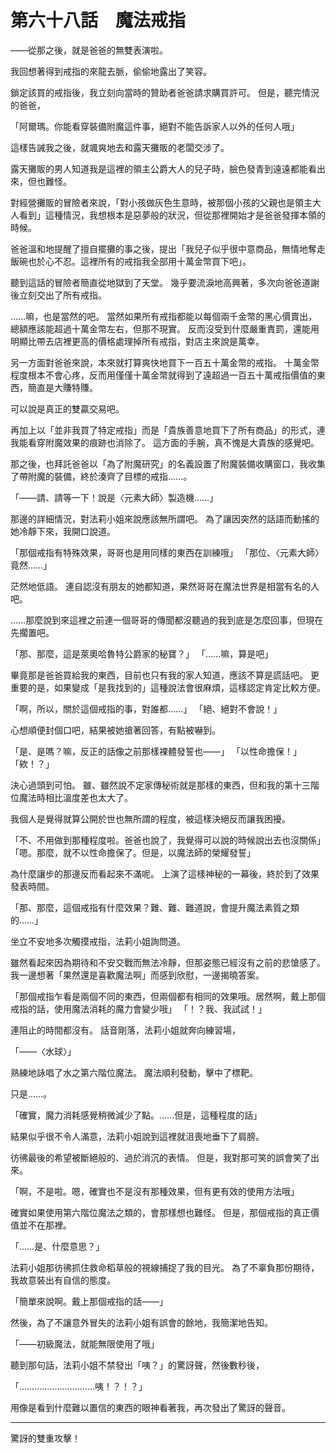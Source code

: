 # 第六十八話　魔法戒指

――從那之後，就是爸爸的無雙表演啦。

我回想著得到戒指的來龍去脈，偷偷地露出了笑容。

鎖定該買的戒指後，我立刻向當時的贊助者爸爸請求購買許可。
但是，聽完情況的爸爸，

「阿爾瑪。你能看穿裝備附魔這件事，絕對不能告訴家人以外的任何人哦」

這樣告誡我之後，就颯爽地去和露天攤販的老闆交涉了。

露天攤販的男人知道我是這裡的領主公爵大人的兒子時，臉色發青到遠遠都能看出來，但也難怪。

對經營攤販的冒險者來說，「對小孩做灰色生意時，被那個小孩的父親也是領主大人看到」這種情況，我想根本是惡夢般的狀況，但從那裡開始才是爸爸發揮本領的時候。

爸爸溫和地提醒了擅自擺攤的事之後，提出「我兒子似乎很中意商品，無情地奪走飯碗也於心不忍。這裡所有的戒指我全部用十萬金幣買下吧」。

聽到這話的冒險者簡直從地獄到了天堂。
幾乎要流淚地高興著，多次向爸爸道謝後立刻交出了所有戒指。

……嘛，也是當然的吧。
當然如果所有戒指都能以每個兩千金幣的黑心價賣出，總額應該能超過十萬金幣左右，但那不現實。
反而沒受到什麼嚴重責罰，還能用明顯比帶去店裡更高的價格處理掉所有戒指，對店主來說是萬幸。

另一方面對爸爸來說，本來就打算爽快地買下一百五十萬金幣的戒指。
十萬金幣程度根本不會心疼，反而用僅僅十萬金幣就得到了遠超過一百五十萬戒指價值的東西，簡直是大賺特賺。

可以說是真正的雙贏交易吧。

再加上以「並非我買了特定戒指」而是「貴族善意地買下了所有商品」的形式，連我能看穿附魔效果的痕跡也消除了。
這方面的手腕，真不愧是大貴族的感覺吧。

那之後，也拜託爸爸以「為了附魔研究」的名義設置了附魔裝備收購窗口，我收集了帶附魔的裝備，終於湊齊了目標的戒指……。

「――請、請等一下！說是〈元素大師〉製造機……」

那邊的詳細情況，對法莉小姐來說應該無所謂吧。
為了讓因突然的話語而動搖的她冷靜下來，我開口說道。

「那個戒指有特殊效果，哥哥也是用同樣的東西在訓練哦」
「那位、〈元素大師〉竟然……」

茫然地低語。
連自認沒有朋友的她都知道，果然哥哥在魔法世界是相當有名的人吧。

……那麼說到來這裡之前連一個哥哥的傳聞都沒聽過的我到底是怎麼回事，但現在先擱置吧。

「那、那麼，這是萊奧哈魯特公爵家的秘寶？」
「……嘛，算是吧」

畢竟那是爸爸買給我的東西，目前也只有我的家人知道，應該不算是謊話吧。
更重要的是，如果變成「是我找到的」這種說法會很麻煩，這樣認定肯定比較方便。

「啊，所以，關於這個戒指的事，對誰都……」
「絕、絕對不會說！」

心想順便封個口吧，結果被她搶著回答，有點被嚇到。

「是、是嗎？嘛，反正的話像之前那樣裸體發誓也――」
「以性命擔保！」
「欸！？」

決心過頭到可怕。
雖、雖然說不定家傳秘術就是那樣的東西，但和我的第十三階位魔法時相比溫度差也太大了。

我個人是覺得就算公開於世也無所謂的程度，被這樣決絕反而讓我困擾。

「不、不用做到那種程度啦。爸爸也說了，我覺得可以說的時候說出去也沒關係」
「嗯。那麼，就不以性命擔保了。但是，以魔法師的榮耀發誓」

為什麼讓步的那邊反而看起來不滿呢。
上演了這樣神秘的一幕後，終於到了效果發表時間。

「那、那麼，這個戒指有什麼效果？難、難、難道說，會提升魔法素質之類的……」

坐立不安地多次觸摸戒指，法莉小姐詢問道。

雖然看起來因為期待和不安交戰而無法冷靜，但那姿態已經沒有之前的悲愴感了。
我一邊想著「果然還是喜歡魔法啊」而感到欣慰，一邊揭曉答案。

「那個戒指乍看是兩個不同的東西，但兩個都有相同的效果哦。居然啊，戴上那個戒指的話，使用魔法消耗的魔力會變少哦」
「！？我、我試試！」

連阻止的時間都沒有。
話音剛落，法莉小姐就奔向練習場，

「――〈水球〉」

熟練地詠唱了水之第六階位魔法。
魔法順利發動，擊中了標靶。

只是……。

「確實，魔力消耗感覺稍微減少了點。……但是，這種程度的話」

結果似乎很不令人滿意，法莉小姐說到這裡就沮喪地垂下了肩膀。

彷彿最後的希望被斷絕般的、過於消沉的表情。
但是，我對那可笑的誤會笑了出來。

「啊，不是啦。嗯，確實也不是沒有那種效果，但有更有效的使用方法哦」

確實如果使用第六階位魔法之類的，會那樣想也難怪。
但是，那個戒指的真正價值並不在那裡。

「……是、什麼意思？」

法莉小姐那彷彿抓住救命稻草般的視線捕捉了我的目光。
為了不辜負那份期待，我故意裝出有自信的態度。

「簡單來說啊。戴上那個戒指的話――」

然後，為了不讓意外冒失的法莉小姐有誤會的餘地，我簡潔地告知。

「――初級魔法，就能無限使用了哦」

聽到那句話，法莉小姐不禁發出「咦？」的驚訝聲，然後數秒後，

「…………………………咦！？！？」

用像是看到什麼難以置信的東西的眼神看著我，再次發出了驚訝的聲音。

---

驚訝的雙重攻擊！